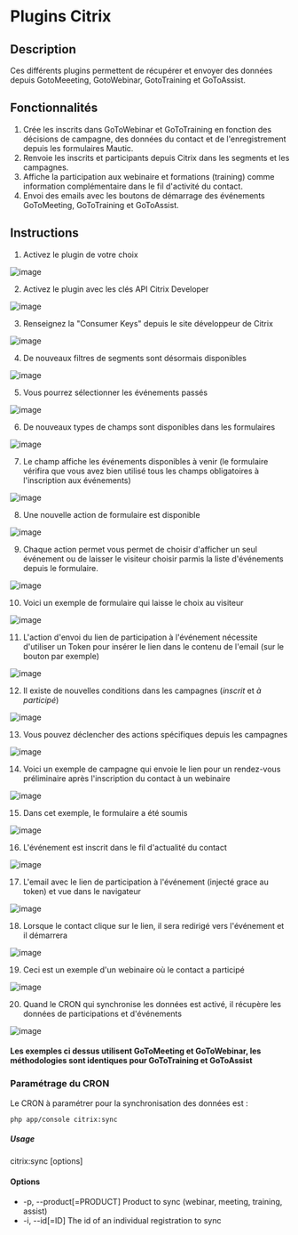 # Plugins Citrix

## Description

Ces différents plugins permettent de récupérer et envoyer des données depuis GotoMeeeting, GotoWebinar, GotoTraining et GoToAssist.

## Fonctionnalités

1. Crée les inscrits dans GoToWebinar et GoToTraining en fonction des décisions de campagne, des données du contact et de l'enregistrement depuis les formulaires Mautic.
2. Renvoie les inscrits et participants depuis Citrix dans les segments et les campagnes.
3. Affiche la participation aux webinaire et formations (training) comme information complémentaire dans le fil d'activité du contact.
4. Envoi des emails avec les boutons de démarrage des événements GoToMeeting, GoToTraining et GoToAssist.

## Instructions
1. Activez le plugin de votre choix

![image](https://cloud.githubusercontent.com/assets/2924026/19797584/54467954-9ca9-11e6-8e31-f80f7469fe84.png)

2. Activez le plugin avec les clés API Citrix Developer

![image](https://cloud.githubusercontent.com/assets/2924026/19797588/5c6ce640-9ca9-11e6-981c-a98a728e1712.png)

3. Renseignez la "Consumer Keys" depuis le site développeur de Citrix

![image](https://cloud.githubusercontent.com/assets/2924026/19797595/612744f0-9ca9-11e6-90b0-566fdff69ef4.png)

4. De nouveaux filtres de segments sont désormais disponibles

![image](https://cloud.githubusercontent.com/assets/2924026/19797599/655fb6ce-9ca9-11e6-9d27-9ec295068a1a.png)

5. Vous pourrez sélectionner les événements passés

![image](https://cloud.githubusercontent.com/assets/2924026/19797600/69dd3604-9ca9-11e6-8212-7a0a383bff34.png)

6. De nouveaux types de champs sont disponibles dans les formulaires

![image](https://cloud.githubusercontent.com/assets/2924026/19798154/9954bf30-9cac-11e6-8173-06acc0ca1fa1.png)

7. Le champ affiche les événements disponibles à venir (le formulaire vérifira que vous avez bien utilisé tous les champs obligatoires à l'inscription aux événements)

![image](https://cloud.githubusercontent.com/assets/2924026/19797605/72ec51e4-9ca9-11e6-8416-be31a013c8d1.png)

8. Une nouvelle action de formulaire est disponible

![image](https://cloud.githubusercontent.com/assets/2924026/19797611/7699f9c2-9ca9-11e6-96f5-d90dcafcbd3f.png)

9. Chaque action permet vous permet de choisir d'afficher un seul événement ou de laisser le visiteur choisir parmis la liste d'événements depuis le formulaire.

![image](https://cloud.githubusercontent.com/assets/2924026/19797613/7b25eb68-9ca9-11e6-99c7-d9f4053136ac.png)

10. Voici un exemple de formulaire qui laisse le choix au visiteur

![image](https://cloud.githubusercontent.com/assets/2924026/19797614/7eea2f02-9ca9-11e6-86dd-c895bb0d65c3.png)

11. L'action d'envoi du lien de participation à l'événement nécessite d'utiliser un Token pour insérer le lien dans le contenu de l'email (sur le bouton par exemple)

![image](https://cloud.githubusercontent.com/assets/2924026/19797615/82b326f2-9ca9-11e6-9d30-1324b7efd49a.png)

12. Il existe de nouvelles conditions dans les campagnes (*inscrit* et *à participé*)

![image](https://cloud.githubusercontent.com/assets/2924026/19797618/8693fb8e-9ca9-11e6-8ae2-44b67f05769e.png)

13. Vous pouvez déclencher des actions spécifiques depuis les campagnes

![image](https://cloud.githubusercontent.com/assets/2924026/19797619/8a501b68-9ca9-11e6-8232-d5c23b9cf445.png)

14. Voici un exemple de campagne qui envoie le lien pour un rendez-vous préliminaire après l'inscription du contact à un webinaire

![image](https://cloud.githubusercontent.com/assets/2924026/19797623/8d7b1252-9ca9-11e6-9370-b3f05cc08ee1.png)

15. Dans cet exemple, le formulaire a été soumis

![image](https://cloud.githubusercontent.com/assets/2924026/19797632/9122e614-9ca9-11e6-991c-70b2033ea6c9.png)

16. L'événement est inscrit dans le fil d'actualité du contact

![image](https://cloud.githubusercontent.com/assets/2924026/19797638/9484bb7a-9ca9-11e6-9a18-62eab010378e.png)

17. L'email avec le lien de participation à l'événement (injecté grace au token) et vue dans le navigateur

![image](https://cloud.githubusercontent.com/assets/2924026/19797642/986c9c30-9ca9-11e6-9233-5e826f2520b9.png)

18. Lorsque le contact clique sur le lien, il sera redirigé vers l'événement et il démarrera

![image](https://cloud.githubusercontent.com/assets/2924026/19797644/9c6e43ce-9ca9-11e6-8f45-ec36b19502fa.png)

19. Ceci est un exemple d'un webinaire où le contact a participé

![image](https://cloud.githubusercontent.com/assets/2924026/19797647/a012bfb4-9ca9-11e6-8d27-92edfb071bfb.png)

20. Quand le CRON qui synchronise les données est activé, il récupère les données de participations et d'événements

![image](https://cloud.githubusercontent.com/assets/2924026/19797652/a435ee36-9ca9-11e6-9936-17cd19384452.png)

#### Les exemples ci dessus utilisent GoToMeeting et GoToWebinar, les méthodologies sont identiques pour GoToTraining et GoToAssist

### Paramétrage du CRON
Le CRON à paramétrer pour la synchronisation des données est :

`php app/console citrix:sync`

##### Usage
citrix:sync [options]

#### Options
* -p, --product[=PRODUCT]  Product to sync (webinar, meeting, training, assist)
* -i, --id[=ID]            The id of an individual registration to sync
